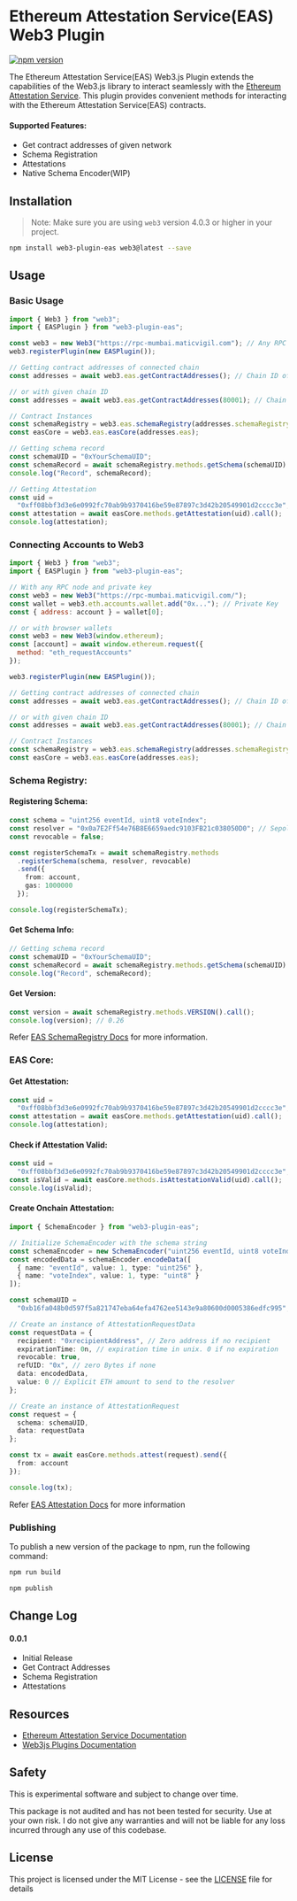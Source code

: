 # Ethereum Attestation Service(EAS) Web3 Plugin

[![npm version](https://img.shields.io/badge/npm-0.0.1-brightgreen)](https://www.npmjs.com/package/web3-plugin-eas)

The Ethereum Attestation Service(EAS) Web3.js Plugin extends the capabilities of the Web3.js library to interact seamlessly with the [Ethereum Attestation Service](https://attest.sh/). This plugin provides convenient methods for interacting with the Ethereum Attestation Service(EAS) contracts.

#### Supported Features:

- Get contract addresses of given network
- Schema Registration
- Attestations
- Native Schema Encoder(WIP)

## Installation

> Note: Make sure you are using `web3` version 4.0.3 or higher in your project.

```bash
npm install web3-plugin-eas web3@latest --save
```

## Usage

### Basic Usage

```js
import { Web3 } from "web3";
import { EASPlugin } from "web3-plugin-eas";

const web3 = new Web3("https://rpc-mumbai.maticvigil.com"); // Any RPC node you wanted to connect with
web3.registerPlugin(new EASPlugin());

// Getting contract addresses of connected chain
const addresses = await web3.eas.getContractAddresses(); // Chain ID of Polygon Mumbai

// or with given chain ID
const addresses = await web3.eas.getContractAddresses(80001); // Chain ID of Polygon Mumbai

// Contract Instances
const schemaRegistry = web3.eas.schemaRegistry(addresses.schemaRegistry);
const easCore = web3.eas.easCore(addresses.eas);

// Getting schema record
const schemaUID = "0xYourSchemaUID";
const schemaRecord = await schemaRegistry.methods.getSchema(schemaUID).call();
console.log("Record", schemaRecord);

// Getting Attestation
const uid =
  "0xff08bbf3d3e6e0992fc70ab9b9370416be59e87897c3d42b20549901d2cccc3e";
const attestation = await easCore.methods.getAttestation(uid).call();
console.log(attestation);
```

### Connecting Accounts to Web3

```js
import { Web3 } from "web3";
import { EASPlugin } from "web3-plugin-eas";

// With any RPC node and private key
const web3 = new Web3("https://rpc-mumbai.maticvigil.com/");
const wallet = web3.eth.accounts.wallet.add("0x..."); // Private Key
const { address: account } = wallet[0];

// or with browser wallets
const web3 = new Web3(window.ethereum);
const [account] = await window.ethereum.request({
  method: "eth_requestAccounts"
});

web3.registerPlugin(new EASPlugin());

// Getting contract addresses of connected chain
const addresses = await web3.eas.getContractAddresses(); // Chain ID of Polygon Mumbai

// or with given chain ID
const addresses = await web3.eas.getContractAddresses(80001); // Chain ID of Polygon Mumbai

// Contract Instances
const schemaRegistry = web3.eas.schemaRegistry(addresses.schemaRegistry);
const easCore = web3.eas.easCore(addresses.eas);
```

### Schema Registry:

#### Registering Schema:

```ts
const schema = "uint256 eventId, uint8 voteIndex";
const resolver = "0x0a7E2Ff54e76B8E6659aedc9103FB21c038050D0"; // Sepolia 0.26, or 0x00..
const revocable = false;

const registerSchemaTx = await schemaRegistry.methods
  .registerSchema(schema, resolver, revocable)
  .send({
    from: account,
    gas: 1000000
  });

console.log(registerSchemaTx);
```

#### Get Schema Info:

```ts
// Getting schema record
const schemaUID = "0xYourSchemaUID";
const schemaRecord = await schemaRegistry.methods.getSchema(schemaUID).call();
console.log("Record", schemaRecord);
```

#### Get Version:

```ts
const version = await schemaRegistry.methods.VERSION().call();
console.log(version); // 0.26
```

Refer [EAS SchemaRegistry Docs](https://docs.attest.sh/docs/developer-tools/eas-sdk#registering-a-schema) for more information.

### EAS Core:

#### Get Attestation:

```ts
const uid =
  "0xff08bbf3d3e6e0992fc70ab9b9370416be59e87897c3d42b20549901d2cccc3e";
const attestation = await easCore.methods.getAttestation(uid).call();
console.log(attestation);
```

#### Check if Attestation Valid:

```ts
const uid =
  "0xff08bbf3d3e6e0992fc70ab9b9370416be59e87897c3d42b20549901d2cccc3e";
const isValid = await easCore.methods.isAttestationValid(uid).call();
console.log(isValid);
```

#### Create Onchain Attestation:

```ts
import { SchemaEncoder } from "web3-plugin-eas";

// Initialize SchemaEncoder with the schema string
const schemaEncoder = new SchemaEncoder("uint256 eventId, uint8 voteIndex");
const encodedData = schemaEncoder.encodeData([
  { name: "eventId", value: 1, type: "uint256" },
  { name: "voteIndex", value: 1, type: "uint8" }
]);

const schemaUID =
  "0xb16fa048b0d597f5a821747eba64efa4762ee5143e9a80600d0005386edfc995";

// Create an instance of AttestationRequestData
const requestData = {
  recipient: "0xrecipientAddress", // Zero address if no recipient
  expirationTime: 0n, // expiration time in unix. 0 if no expiration
  revocable: true,
  refUID: "0x", // zero Bytes if none
  data: encodedData,
  value: 0 // Explicit ETH amount to send to the resolver
};

// Create an instance of AttestationRequest
const request = {
  schema: schemaUID,
  data: requestData
};

const tx = await easCore.methods.attest(request).send({
  from: account
});

console.log(tx);
```

Refer [EAS Attestation Docs](https://docs.attest.sh/docs/developer-tools/eas-sdk#creating-onchain-attestations) for more information

### Publishing

To publish a new version of the package to npm, run the following command:

```bash
npm run build

npm publish
```

## Change Log

#### 0.0.1

- Initial Release
- Get Contract Addresses
- Schema Registration
- Attestations

## Resources

- [Ethereum Attestation Service Documentation](https://docs.attest.sh/docs/welcome)
- [Web3js Plugins Documentation](https://docs.web3js.org/guides/web3_plugin_guide/)

## Safety

This is experimental software and subject to change over time.

This package is not audited and has not been tested for security. Use at your own risk.
I do not give any warranties and will not be liable for any loss incurred through any use of this codebase.

## License

This project is licensed under the MIT License - see the [LICENSE](LICENSE) file for details
